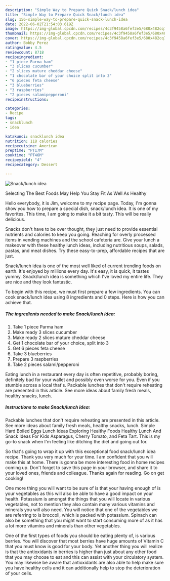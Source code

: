 ```yaml
---
description: "Simple Way to Prepare Quick Snack/lunch idea"
title: "Simple Way to Prepare Quick Snack/lunch idea"
slug: 156-simple-way-to-prepare-quick-snack-lunch-idea
date: 2022-06-02T21:54:03.619Z
image: https://img-global.cpcdn.com/recipes/4c3f9458a6fef3e5/680x482cq70/snacklunch-idea-recipe-main-photo.jpg
thumbnail: https://img-global.cpcdn.com/recipes/4c3f9458a6fef3e5/680x482cq70/snacklunch-idea-recipe-main-photo.jpg
cover: https://img-global.cpcdn.com/recipes/4c3f9458a6fef3e5/680x482cq70/snacklunch-idea-recipe-main-photo.jpg
author: Bobby Perez
ratingvalue: 4.5
reviewcount: 8718
recipeingredient:
- "1 piece Parma ham"
- "3 slices cucumber"
- "2 slices mature cheddar cheese"
- "1 chocolate bar of your choice split into 3"
- "6 pieces feta cheese"
- "3 blueberries"
- "3 raspberries"
- "2 pieces salamipepperoni"
recipeinstructions:

categories:
- Recipe
tags:
- snacklunch
- idea

katakunci: snacklunch idea 
nutrition: 118 calories
recipecuisine: American
preptime: "PT17M"
cooktime: "PT46M"
recipeyield: "4"
recipecategory: Dessert

---
```



![Snack/lunch idea](https://img-global.cpcdn.com/recipes/4c3f9458a6fef3e5/680x482cq70/snacklunch-idea-recipe-main-photo.jpg)

Selecting The Best Foods May Help You Stay Fit As Well As Healthy

Hello everybody, it is Jim, welcome to my recipe page. Today, I'm gonna show you how to prepare a special dish, snack/lunch idea. It is one of my favorites. This time, I am going to make it a bit tasty. This will be really delicious.

Snacks don&#39;t have to be over thought, they just need to provide essential nutrients and calories to keep you going. Reaching for overly processed items in vending machines and the school cafeteria are. Give your lunch a makeover with these healthy lunch ideas, including nutritious soups, salads, pastas, and meat dishes. Try these easy-to-prep, affordable recipes that are just.

Snack/lunch idea is one of the most well liked of current trending foods on earth. It's enjoyed by millions every day. It's easy, it is quick, it tastes yummy. Snack/lunch idea is something which I've loved my entire life. They are nice and they look fantastic.


To begin with this recipe, we must first prepare a few ingredients. You can cook snack/lunch idea using 8 ingredients and 0 steps. Here is how you can achieve that.

<!--inarticleads1-->

##### The ingredients needed to make Snack/lunch idea:

1. Take 1 piece Parma ham
1. Make ready 3 slices cucumber
1. Make ready 2 slices mature cheddar cheese
1. Get 1 chocolate bar of your choice, split into 3
1. Get 6 pieces feta cheese
1. Take 3 blueberries
1. Prepare 3 raspberries
1. Take 2 pieces salami/pepperoni


Eating lunch in a restaurant every day is often repetitive, probably boring, definitely bad for your wallet and possibly even worse for you. Even if you stumble across a local that&#39;s. Packable lunches that don&#39;t require reheating are presented in this article. See more ideas about family fresh meals, healthy snacks, lunch. 

<!--inarticleads2-->

##### Instructions to make Snack/lunch idea:



Packable lunches that don&#39;t require reheating are presented in this article. See more ideas about family fresh meals, healthy snacks, lunch. Simple Hard Boiled Eggs Lunch Ideas Exploring Healthy Foods Healthy Lunch And Snack Ideas For Kids Asparagus, Cherry Tomato, and Feta Tart. This is my go-to snack when I&#39;m feeling like ditching the diet and going out for. 

So that's going to wrap it up with this exceptional food snack/lunch idea recipe. Thank you very much for your time. I am confident that you will make this at home. There is gonna be more interesting food in home recipes coming up. Don't forget to save this page in your browser, and share it to your loved ones, friends and colleague. Thanks again for reading. Go on get cooking!

One more thing you will want to be sure of is that your having enough of is your vegetables as this will also be able to have a good impact on your health. Potassium is amongst the things that you will locate in various vegetables, not to mention they also contain many various vitamins and minerals you will also need. You will notice that one of the vegetables we are referring to is broccoli, which is packed with potassium. Spinach can also be something that you might want to start consuming more of as it has a lot more vitamins and minerals than other vegetables.

One of the first types of foods you should be eating plenty of, is various berries. You will discover that most berries have huge amounts of Vitamin C that you must know is good for your body. Yet another thing you will realize is that the antioxidants in berries is higher than just about any other food that you may choose to eat and this can assist with your circulatory system. You may likewise be aware that antioxidants are also able to help make sure you have healthy cells and it can additionally help to stop the deterioration of your cells.
